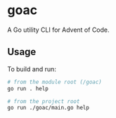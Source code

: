 # goac

A Go utility CLI for Advent of Code.

## Usage

To build and run:

```bash
# from the module root (/goac)
go run . help

# from the project root
go run ./goac/main.go help
```
